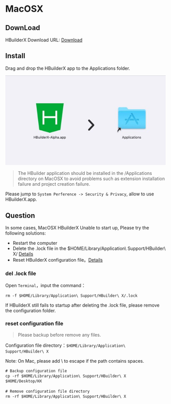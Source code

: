 # MacOSX 

## DownLoad

HBuilderX Download URL:  [Download](https://www.dcloud.io/hbuilderx.html)

## Install

Drag and drop the HBuilderX app to the Applications folder.

<img src="/static/snapshots/tutorial/install_mac.jpeg" />

> The HBuilder application should be installed in the /Applications directory on MacOSX to avoid problems such as extension installation failure and project creation failure.
> 
Please jump to `System Perference -> Security & Privacy`, allow to use HBuilderX.app.


## Question

In some cases, MacOSX HBuilderX Unable to start up, Please try the following solutions:

- Restart the computer
- Delete the .lock file in the $HOME/Library/Application\ Support/HBuilder\ X/ [Details](/Tutorial/install/macosx?id=del-.lock-file)
- Reset HBuilderX configuration file。[Details](/Tutorial/install/macosx?id=reset-config-file)

### del .lock file

Open `Terminal`，input the command： 

```
rm -f $HOME/Library/Application\ Support/HBuilder\ X/.lock
```
If HBuilderX still fails to startup after deleting the .lock file, please remove the configuration folder.

### reset configuration file

> Please backup before remove any files.
> 

Configuration file directory：`$HOME/Library/Application\ Support/HBuilder\ X`

Note: On Mac, please add \ to escape if the path contains spaces.

```shell
# Backup configuration file
cp -rf $HOME/Library/Application\ Support/HBuilder\ X   $HOME/Desktop/HX

# Remove configuration file directory
rm -rf $HOME/Library/Application\ Support/HBuilder\ X
```
